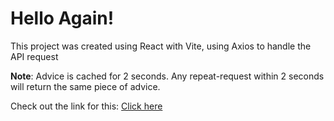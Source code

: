 # Hello Again!

This project was created using React with Vite, using Axios to handle the API request

<strong>Note</strong>: Advice is cached for 2 seconds. Any repeat-request within 2 seconds will return the same piece of advice.

Check out the link for this: [Click here](https://jcasia-advice-generator.netlify.app/)
